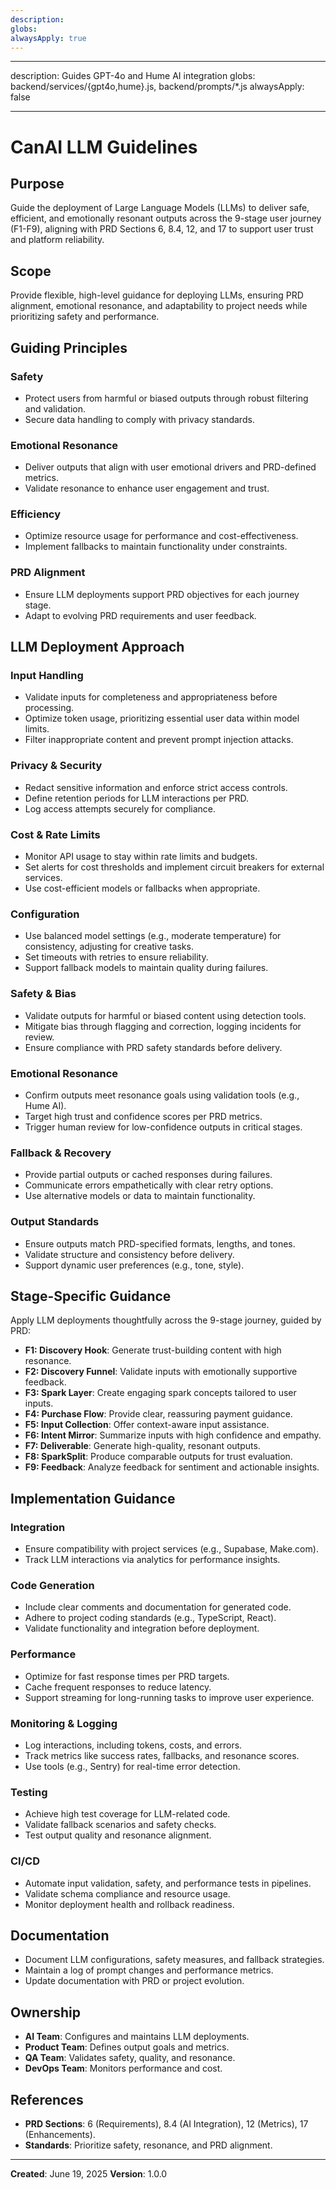 ```yaml
---
description:
globs:
alwaysApply: true
---
```


---

description: Guides GPT-4o and Hume AI integration globs: backend/services/{gpt4o,hume}.js,
backend/prompts/\*.js alwaysApply: false

---

# CanAI LLM Guidelines

## Purpose

Guide the deployment of Large Language Models (LLMs) to deliver safe, efficient, and emotionally
resonant outputs across the 9-stage user journey (F1-F9), aligning with PRD Sections 6, 8.4, 12, and
17 to support user trust and platform reliability.

## Scope

Provide flexible, high-level guidance for deploying LLMs, ensuring PRD alignment, emotional
resonance, and adaptability to project needs while prioritizing safety and performance.

## Guiding Principles

### Safety

- Protect users from harmful or biased outputs through robust filtering and validation.
- Secure data handling to comply with privacy standards.

### Emotional Resonance

- Deliver outputs that align with user emotional drivers and PRD-defined metrics.
- Validate resonance to enhance user engagement and trust.

### Efficiency

- Optimize resource usage for performance and cost-effectiveness.
- Implement fallbacks to maintain functionality under constraints.

### PRD Alignment

- Ensure LLM deployments support PRD objectives for each journey stage.
- Adapt to evolving PRD requirements and user feedback.

## LLM Deployment Approach

### Input Handling

- Validate inputs for completeness and appropriateness before processing.
- Optimize token usage, prioritizing essential user data within model limits.
- Filter inappropriate content and prevent prompt injection attacks.

### Privacy & Security

- Redact sensitive information and enforce strict access controls.
- Define retention periods for LLM interactions per PRD.
- Log access attempts securely for compliance.

### Cost & Rate Limits

- Monitor API usage to stay within rate limits and budgets.
- Set alerts for cost thresholds and implement circuit breakers for external services.
- Use cost-efficient models or fallbacks when appropriate.

### Configuration

- Use balanced model settings (e.g., moderate temperature) for consistency, adjusting for creative
  tasks.
- Set timeouts with retries to ensure reliability.
- Support fallback models to maintain quality during failures.

### Safety & Bias

- Validate outputs for harmful or biased content using detection tools.
- Mitigate bias through flagging and correction, logging incidents for review.
- Ensure compliance with PRD safety standards before delivery.

### Emotional Resonance

- Confirm outputs meet resonance goals using validation tools (e.g., Hume AI).
- Target high trust and confidence scores per PRD metrics.
- Trigger human review for low-confidence outputs in critical stages.

### Fallback & Recovery

- Provide partial outputs or cached responses during failures.
- Communicate errors empathetically with clear retry options.
- Use alternative models or data to maintain functionality.

### Output Standards

- Ensure outputs match PRD-specified formats, lengths, and tones.
- Validate structure and consistency before delivery.
- Support dynamic user preferences (e.g., tone, style).

## Stage-Specific Guidance

Apply LLM deployments thoughtfully across the 9-stage journey, guided by PRD:

- **F1: Discovery Hook**: Generate trust-building content with high resonance.
- **F2: Discovery Funnel**: Validate inputs with emotionally supportive feedback.
- **F3: Spark Layer**: Create engaging spark concepts tailored to user inputs.
- **F4: Purchase Flow**: Provide clear, reassuring payment guidance.
- **F5: Input Collection**: Offer context-aware input assistance.
- **F6: Intent Mirror**: Summarize inputs with high confidence and empathy.
- **F7: Deliverable**: Generate high-quality, resonant outputs.
- **F8: SparkSplit**: Produce comparable outputs for trust evaluation.
- **F9: Feedback**: Analyze feedback for sentiment and actionable insights.

## Implementation Guidance

### Integration

- Ensure compatibility with project services (e.g., Supabase, Make.com).
- Track LLM interactions via analytics for performance insights.

### Code Generation

- Include clear comments and documentation for generated code.
- Adhere to project coding standards (e.g., TypeScript, React).
- Validate functionality and integration before deployment.

### Performance

- Optimize for fast response times per PRD targets.
- Cache frequent responses to reduce latency.
- Support streaming for long-running tasks to improve user experience.

### Monitoring & Logging

- Log interactions, including tokens, costs, and errors.
- Track metrics like success rates, fallbacks, and resonance scores.
- Use tools (e.g., Sentry) for real-time error detection.

### Testing

- Achieve high test coverage for LLM-related code.
- Validate fallback scenarios and safety checks.
- Test output quality and resonance alignment.

### CI/CD

- Automate input validation, safety, and performance tests in pipelines.
- Validate schema compliance and resource usage.
- Monitor deployment health and rollback readiness.

## Documentation

- Document LLM configurations, safety measures, and fallback strategies.
- Maintain a log of prompt changes and performance metrics.
- Update documentation with PRD or project evolution.

## Ownership

- **AI Team**: Configures and maintains LLM deployments.
- **Product Team**: Defines output goals and metrics.
- **QA Team**: Validates safety, quality, and resonance.
- **DevOps Team**: Monitors performance and cost.

## References

- **PRD Sections**: 6 (Requirements), 8.4 (AI Integration), 12 (Metrics), 17 (Enhancements).
- **Standards**: Prioritize safety, resonance, and PRD alignment.

---

**Created**: June 19, 2025 **Version**: 1.0.0
